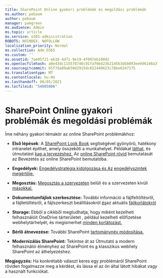 ```yaml
---
title: SharePoint Online gyakori problémák és megoldási problémák
ms.author: pebaum
author: pebaum
manager: pamgreen
ms.audience: Admin
ms.topic: article
ms.service: o365-administration
ROBOTS: NOINDEX, NOFOLLOW
localization_priority: Normal
ms.collection: Adm_O365
ms.custom: ''
ms.assetid: 7ae05f21-eb16-4d71-9e19-4f097eb100d2
ms.openlocfilehash: a0e43dc115578746c91faf66423b2145b3dbb093ee9d6148a3fe28cc42f2d396
ms.sourcegitcommit: b5f7da89a650d2915dc652449623c78be6247175
ms.translationtype: MT
ms.contentlocale: hu-HU
ms.lasthandoff: 08/05/2021
ms.locfileid: "54085806"
---
```

# <a name="sharepoint-online-common-issues-and-resolutions"></a>SharePoint Online gyakori problémák és megoldási problémák

Íme néhány gyakori témakör az online SharePoint problémákhoz:

- **Első lépések**: A [SharePoint Look Book](https://lookbook.microsoft.com/assets/SharePoint_lookbook_2019.pdf) segítségével gyönyörű, hatékony intranetet építhet, amely összeköti a munkahelyet. Példákat [láthat,](https://lookbook.microsoft.com/) és útmutatást [kap a tervezéshez.](https://spdesign.azurewebsites.net/) Az [online SharePoint rövid](https://docs.microsoft.com/sharepoint/introduction) bemutatását az Bevezetés az online SharePoint bemutatóba.

- **Engedélyek:** [Engedélystratégia kidolgozása és Az](https://docs.microsoft.com/sharepoint/default-sharepoint-groups) [engedélyszintek megértője.](https://docs.microsoft.com/sharepoint/understanding-permission-levels)

- **Megosztás:** [Megosztás a szervezeten](https://docs.microsoft.com/sharepoint/default-sharepoint-groups) belüli és a szervezeten kívüli [másokkal.](https://docs.microsoft.com/sharepoint/external-sharing-overview)

- **Dokumentumfájlok szerkesztése:** További információ [](https://support.office.com/article/Upload-a-folder-or-files-to-a-document-library-eb18fcba-c953-4d45-8d90-8da66edeacdb)a fájlfeltöltésről, a fájlletöltésről, [](https://support.office.com/article/Download-files-and-folders-from-OneDrive-or-SharePoint-5c7397b7-19c7-4893-84fe-d02e8fa5df05)a fájlszerkeszt beállításokról [és](https://support.office.com/article/Edit-a-document-in-a-document-library-02d8497f-1c13-4114-949a-b8466f639b07)az aktuális [fájlkorlátokról](https://support.office.com/article/invalid-file-names-and-file-types-in-onedrive-onedrive-for-business-and-sharepoint-64883a5d-228e-48f5-b3d2-eb39e07630fa)

- **Storage:** Ebből a cikkből megtudhatja, hogy miként kezelheti felhasználóit OneDrive tárterületet , például kezelheti előfizetése webhelytárhelyét, és megismerhet </a> [minden korlátozást.](https://docs.microsoft.com/office365/servicedescriptions/sharepoint-online-service-description/sharepoint-online-limits) [](https://docs.microsoft.com/sharepoint/manage-site-collection-storage-limits)

- **Bérlő átnevezése:** További SharePoint [tartománynév módosítása.](https://docs.microsoft.com/sharepoint/change-your-sharepoint-domain-name)

- **Modernizálás SharePoint:** Tekintse át [](https://docs.microsoft.com/sharepoint/guide-to-sharepoint-modern-experience) az Útmutató a modern felhasználói élményhez az SharePoint és [a](https://docs.microsoft.com/sharepoint/dev/transform/modernize-classic-sites) klasszikus webhely SharePoint az áthelyezéshez.

**Megjegyzés:** Ha konkrétabb választ keres egy problémáról SharePoint röviden fogalmazze meg a kérdést, és lássa el az ön által látott hibákat vagy a használt funkciókat.